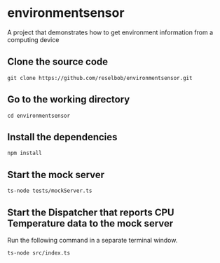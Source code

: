 # environmentsensor
A project that demonstrates how to get environment information from a computing device

## Clone the source code

`git clone https://github.com/reselbob/environmentsensor.git`

## Go to the working directory

`cd environmentsensor`

## Install the dependencies

`npm install`

## Start the mock server

`ts-node tests/mockServer.ts`

## Start the Dispatcher that reports CPU Temperature data to the mock server

Run the following command in a separate terminal window.

`ts-node src/index.ts`
